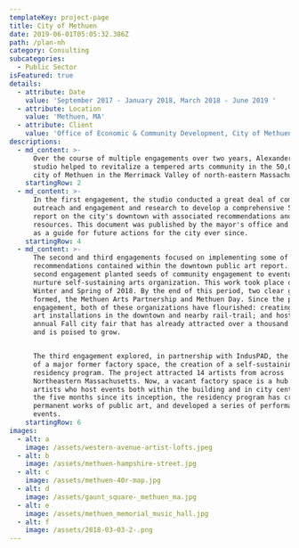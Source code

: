 ```yaml
---
templateKey: project-page
title: City of Methuen
date: 2019-06-01T05:05:32.386Z
path: /plan-nh
category: Consulting
subcategories:
  - Public Sector
isFeatured: true
details:
  - attribute: Date
    value: 'September 2017 - January 2018, March 2018 - June 2019 '
  - attribute: Location
    value: 'Methuen, MA'
  - attribute: Client
    value: 'Office of Economic & Community Development, City of Methuen'
descriptions:
  - md_content: >-
      Over the course of multiple engagements over two years, Alexander and his
      studio helped to revitalize a tempered arts community in the 50,000 person
      city of Methuen in the Merrimack Valley of north-eastern Massachusetts.
    startingRow: 2
  - md_content: >-
      In the first engagement, the studio conducted a great deal of community
      outreach and engagement and research to develop a comprehensive 52-page
      report on the city's downtown with associated recommendations and
      resources. This document was published by the mayor's office and has acted
      as a guide for future actions for the city ever since.
    startingRow: 4
  - md_content: >-
      The second and third engagements focused on implementing some of the
      recommendations contained within the downtown public art report. The
      second engagement planted seeds of community engagement to eventually
      nurture self-sustaining arts organization. This work took place during the
      Winter and Spring of 2018. By the end of this period, two clear groups had
      formed, the Methuen Arts Partnership and Methuen Day. Since the period of
      engagement, both of these organizations have flourished: creating public
      art installations in the downtown and nearby rail-trail; and hosting a new
      annual Fall city fair that has already attracted over a thousand visitors
      and is poised to grow.               


      The third engagement explored, in partnership with IndusPAD, the developer
      of a major former factory space, the creation of a self-sustaining artist
      residency program. The project attracted 14 artists from across
      Northeastern Massachusetts. Now, a vacant factory space is a hub for
      artists who host events both within the building and in city center. In
      the five months since its inception, the residency program has created
      permanent works of public art, and developed a series of performances and
      events.
    startingRow: 6
images:
  - alt: a
    image: /assets/western-avenue-artist-lofts.jpeg
  - alt: b
    image: /assets/methuen-hampshire-street.jpg
  - alt: c
    image: /assets/methuen-40r-map.jpg
  - alt: d
    image: /assets/gaunt_square-_methuen_ma.jpg
  - alt: e
    image: /assets/methuen_memorial_music_hall.jpg
  - alt: f
    image: /assets/2018-03-03-2-.png
---
```


